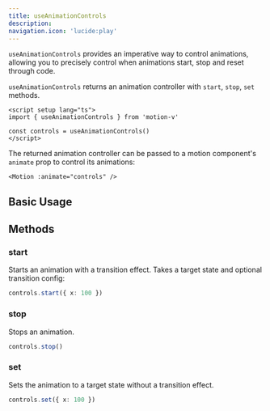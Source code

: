 ```yaml
---
title: useAnimationControls
description:
navigation.icon: 'lucide:play'
---
```


`useAnimationControls` provides an imperative way to control animations, allowing you to precisely control when animations start, stop and reset through code.

`useAnimationControls` returns an animation controller with `start`, `stop`, `set` methods.

```vue
<script setup lang="ts">
import { useAnimationControls } from 'motion-v'

const controls = useAnimationControls()
</script>
```

The returned animation controller can be passed to a motion component's `animate` prop to control its animations:

```vue
<Motion :animate="controls" />
```

## Basic Usage

<ComponentPreview name="pan" />

## Methods

### start

Starts an animation with a transition effect. Takes a target state and optional transition config:

```ts
controls.start({ x: 100 })
```

### stop

Stops an animation.

```ts
controls.stop()
```

### set

Sets the animation to a target state without a transition effect.

```ts
controls.set({ x: 100 })
```
